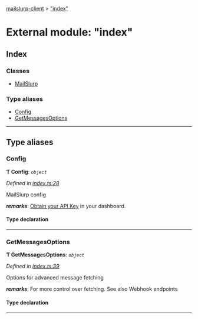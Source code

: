 [mailslurp-client](../README.md) > ["index"](../modules/_index_.md)

# External module: "index"

## Index

### Classes

* [MailSlurp](../classes/_index_.mailslurp.md)

### Type aliases

* [Config](_index_.md#config)
* [GetMessagesOptions](_index_.md#getmessagesoptions)

---

## Type aliases

<a id="config"></a>

###  Config

**Ƭ Config**: *`object`*

*Defined in [index.ts:28](https://github.com/mailslurp/mailslurp-client-ts-js/blob/38f90b4/index.ts#L28)*

MailSlurp config

*__remarks__*: [Obtain your API Key](https://app.mailslurp.com) in your dashboard.

#### Type declaration

___
<a id="getmessagesoptions"></a>

###  GetMessagesOptions

**Ƭ GetMessagesOptions**: *`object`*

*Defined in [index.ts:39](https://github.com/mailslurp/mailslurp-client-ts-js/blob/38f90b4/index.ts#L39)*

Options for advanced message fetching

*__remarks__*: For more control over fetching. See also Webhook endpoints

#### Type declaration

___

